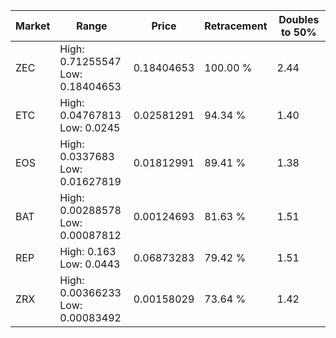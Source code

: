 | Market | Range | Price| Retracement | Doubles to 50% |
| --- | --- | --- | --- | --- |
| ZEC | High: 0.71255547<br />Low: 0.18404653 | 0.18404653 | 100.00 % | 2.44 |
| ETC | High: 0.04767813<br />Low: 0.0245 | 0.02581291 | 94.34 % | 1.40 |
| EOS | High: 0.0337683<br />Low: 0.01627819 | 0.01812991 | 89.41 % | 1.38 |
| BAT | High: 0.00288578<br />Low: 0.00087812 | 0.00124693 | 81.63 % | 1.51 |
| REP | High: 0.163<br />Low: 0.0443 | 0.06873283 | 79.42 % | 1.51 |
| ZRX | High: 0.00366233<br />Low: 0.00083492 | 0.00158029 | 73.64 % | 1.42 |

